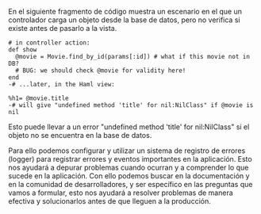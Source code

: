 

En el siguiente fragmento de código muestra un escenario en el que un controlador carga 
un objeto desde la base de datos, pero no verifica si existe antes de pasarlo a la vista. 

```
# in controller action:
def show
  @movie = Movie.find_by_id(params[:id]) # what if this movie not in DB?
  # BUG: we should check @movie for validity here!
end
-# ...later, in the Haml view:

%h1= @movie.title
-# will give "undefined method 'title' for nil:NilClass" if @movie is nil
```
Esto puede llevar a un error "undefined method 'title' for nil:NilClass" si el objeto no se encuentra en la base de datos.

Para ello podemos configurar y utilizar un sistema de registro de errores (logger) para registrar errores y eventos importantes en la aplicación. Esto nos ayudará a depurar problemas cuando ocurran y a comprender lo que sucede en la aplicación. Con ello podemos buscar en la documentación y en la comunidad de desarrolladores, y ser específico en las preguntas que vamos a formular, esto nos ayudará a resolver problemas de manera efectiva y solucionarlos antes de que lleguen a la producción.
